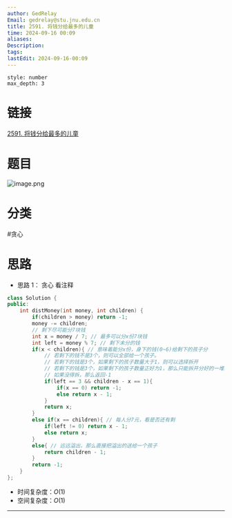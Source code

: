 ```yaml
---
author: GedRelay
Email: gedrelay@stu.jnu.edu.cn
title: 2591. 将钱分给最多的儿童
time: 2024-09-16 00:09
aliases: 
Description: 
tags: 
lastEdit: 2024-09-16-00:09
---
```


```toc
style: number
max_depth: 3
```

# 链接
[2591. 将钱分给最多的儿童](https://leetcode.cn/problems/distribute-money-to-maximum-children/) 

# 题目
![image.png](https://ged-pic-bed.oss-cn-guangzhou.aliyuncs.com/img/202409160009570.png)


# 分类
#贪心 

# 思路
- 思路 1：
贪心
看注释


```cpp
class Solution {
public:
    int distMoney(int money, int children) {
        if(children > money) return -1;
        money -= children;
        // 剩下尽可能分7块钱
        int x = money / 7; // 最多可以分x份7块钱
        int left = money % 7; // 剩下未分的钱
        if(x < children){ // 意味着能分x份，身下的钱(0~6)给剩下的孩子分
            // 若剩下的钱不是3个，则可以全部给一个孩子。
            // 若剩下的钱是3个，如果剩下的孩子数量大于1，则可以选择拆开
            // 若剩下的钱是3个，如果剩下的孩子数量正好为1，那么只能拆开分好的一堆7块钱
            // 如果没得拆，那么返回-1
            if(left == 3 && children - x == 1){
                if(x == 0) return -1;
                else return x - 1;
            }
            return x;
        }
        else if(x == children){ // 每人分7元，看是否还有剩
            if(left != 0) return x - 1;
            else return x;
        }
        else{ // 远远溢出，那么直接把溢出的送给一个孩子
            return children - 1;
        }
        return -1;
    }
};
```


- 时间复杂度：${O\left( 1 \right)  }$ 
- 空间复杂度：${O\left( 1 \right)  }$ 


---

